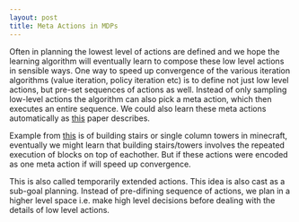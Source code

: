 ```yaml
---
layout: post
title: Meta Actions in MDPs
---
```

Often in planning the lowest level of actions are defined and we hope the learning algorithm will eventually learn to compose these low level actions in sensible ways. One way to speed up convergence of the various iteration algorithms (value iteration, policy iteration etc) is to define not just low level actions, but pre-set sequences of actions as well. Instead of only sampling low-level actions the algorithm can also pick a meta action, which then executes an entire sequence. We could also learn these meta actions automatically as [this](http://www.cs.mcgill.ca/~pcastr/cpewrl11.pdf) paper describes.

Example from [this](https://www.youtube.com/watch?v=yS5F_vm9Ahk) is of building stairs or single column towers in minecraft, eventually we might learn that building stairs/towers involves the repeated execution of blocks on top of eachother. But if these actions were encoded as one meta action if will speed up convergence.

This is also called temporarily extended actions. This idea is also cast as a sub-goal planning. Instead of pre-difining sequence of actions, we plan in a higher level space i.e. make high level decisions before dealing with the details of low level actions.
